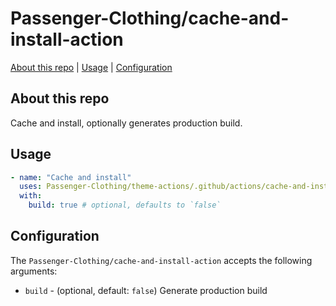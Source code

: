 # Passenger-Clothing/cache-and-install-action

[About this repo](#about-this-repo) | [Usage](#usage) | [Configuration](#configuration)

## About this repo

Cache and install, optionally generates production build.

## Usage

```yml
- name: "Cache and install"
  uses: Passenger-Clothing/theme-actions/.github/actions/cache-and-install@main
  with:
    build: true # optional, defaults to `false`
```

## Configuration

The `Passenger-Clothing/cache-and-install-action` accepts the following arguments:

- `build` - (optional, default: `false`) Generate production build
